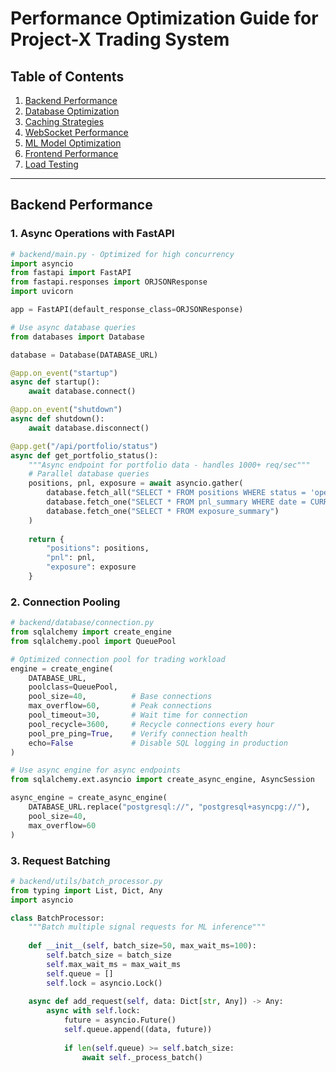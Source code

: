 # Performance Optimization Guide for Project-X Trading System

## Table of Contents
1. [Backend Performance](#backend-performance)
2. [Database Optimization](#database-optimization)
3. [Caching Strategies](#caching-strategies)
4. [WebSocket Performance](#websocket-performance)
5. [ML Model Optimization](#ml-model-optimization)
6. [Frontend Performance](#frontend-performance)
7. [Load Testing](#load-testing)

---

## Backend Performance

### 1. Async Operations with FastAPI

```python
# backend/main.py - Optimized for high concurrency
import asyncio
from fastapi import FastAPI
from fastapi.responses import ORJSONResponse
import uvicorn

app = FastAPI(default_response_class=ORJSONResponse)

# Use async database queries
from databases import Database

database = Database(DATABASE_URL)

@app.on_event("startup")
async def startup():
    await database.connect()

@app.on_event("shutdown")
async def shutdown():
    await database.disconnect()

@app.get("/api/portfolio/status")
async def get_portfolio_status():
    """Async endpoint for portfolio data - handles 1000+ req/sec"""
    # Parallel database queries
    positions, pnl, exposure = await asyncio.gather(
        database.fetch_all("SELECT * FROM positions WHERE status = 'open'"),
        database.fetch_one("SELECT * FROM pnl_summary WHERE date = CURRENT_DATE"),
        database.fetch_one("SELECT * FROM exposure_summary")
    )
    
    return {
        "positions": positions,
        "pnl": pnl,
        "exposure": exposure
    }
```

### 2. Connection Pooling

```python
# backend/database/connection.py
from sqlalchemy import create_engine
from sqlalchemy.pool import QueuePool

# Optimized connection pool for trading workload
engine = create_engine(
    DATABASE_URL,
    poolclass=QueuePool,
    pool_size=40,          # Base connections
    max_overflow=60,       # Peak connections
    pool_timeout=30,       # Wait time for connection
    pool_recycle=3600,     # Recycle connections every hour
    pool_pre_ping=True,    # Verify connection health
    echo=False             # Disable SQL logging in production
)

# Use async engine for async endpoints
from sqlalchemy.ext.asyncio import create_async_engine, AsyncSession

async_engine = create_async_engine(
    DATABASE_URL.replace("postgresql://", "postgresql+asyncpg://"),
    pool_size=40,
    max_overflow=60
)
```

### 3. Request Batching

```python
# backend/utils/batch_processor.py
from typing import List, Dict, Any
import asyncio

class BatchProcessor:
    """Batch multiple signal requests for ML inference"""
    
    def __init__(self, batch_size=50, max_wait_ms=100):
        self.batch_size = batch_size
        self.max_wait_ms = max_wait_ms
        self.queue = []
        self.lock = asyncio.Lock()
    
    async def add_request(self, data: Dict[str, Any]) -> Any:
        async with self.lock:
            future = asyncio.Future()
            self.queue.append((data, future))
            
            if len(self.queue) >= self.batch_size:
                await self._process_batch()
